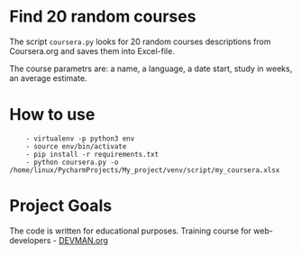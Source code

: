 # Find 20 random courses 

The script ```coursera.py``` looks for 20 random courses descriptions 
from Coursera.org and saves them into Excel-file.

The course parametrs are: a name, a language, a date start, study in weeks, an average estimate.

# How to use
```
    - virtualenv -p python3 env
    - source env/bin/activate
    - pip install -r requirements.txt
    - python coursera.py -o /home/linux/PycharmProjects/My_project/venv/script/my_coursera.xlsx
```

# Project Goals

The code is written for educational purposes. Training course for web-developers - [DEVMAN.org](https://devman.org)
